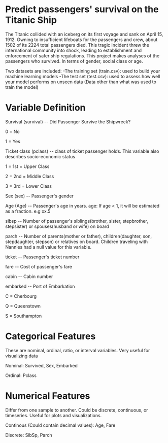 # Predict passengers' survival on the Titanic Ship

The Titanic collided with an iceberg on its first voyage and sank on April 15, 1912. Owning to insufficient lifeboats for the passengers and crew, about 1502 of its 2224 total passengers died. This tragic incident threw the international community into shock, leading to establishment and enforcement of safer ship regulations. This project makes analyses of the passengers who survived. In terms of gender, social class or age.

Two datasets are included:
-The training set (train.csv): used to build your machine learning models
-The test set (test.csv): used to assess how well your model performs on unseen data (Data other than what was used to train the model)

# Variable Definition

Survival (survival) -- Did Passenger Survive the Shipwreck?

0 = No

1 = Yes 


Ticket class (pclass) -- class of ticket passenger holds. This variable also describes socio-economic status

1 = 1st = Upper Class 

2 = 2nd = Middle Class 

3 = 3rd = Lower Class 


Sex (sex) -- Passenger's gender


Age (Age) -- Passenger's age in years. age: If age < 1, it will be estimated as a fraction. e.g xx.5


sibsp -- Number of passenger's siblings(brother, sister, stepbrother, stepsister) or spouses(husband or wife) on board


parch -- Number of parents(mother or father), children(daughter, son, stepdaughter, stepson) or relatives on board. Children traveling with Nannies had a null value for this variable.


ticket -- Passenger's ticket number


fare -- Cost of passenger's fare


cabin -- Cabin number 


embarked -- Port of Embarkation 

C = Cherbourg

Q = Queenstown

S = Southampton


# Categorical Features
These are nominal, ordinal, ratio, or interval variables. Very useful for visualizing data

Nominal: Survived, Sex, Embarked

Ordinal: Pclass


# Numerical Features
Differ from one sample to another. Could be discrete, continuous, or timeseries. Useful for plots and visualizations.

Continous (Could contain decimal values): Age, Fare

Discrete: SibSp, Parch

